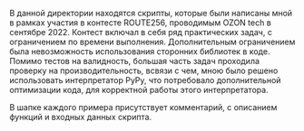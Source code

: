 В данной директории находятся скрипты, которые были написаны мной в рамках участия в контесте ROUTE256, проводимым OZON tech в сентябре 2022.
Контест включал в себя ряд практических задач, с ограничением по времени выполнения. Дополнительным ограничением была невозможность использования сторонних библиотек в коде.
Помимо тестов на валидность, большая часть задач проходила проверку на производительность, всвязи с чем, мною было решено использовать интерпретатор PyPy, что потребовало
дополнительной оптимизации кода, для корректной работы этого интерпретатора.

В шапке каждого примера присутствует комментарий, с описанием функций и входных данных скрипта.
